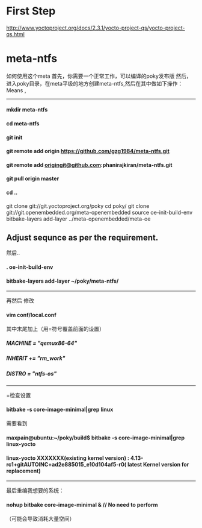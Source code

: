# First Step

http://www.yoctoproject.org/docs/2.3.1/yocto-project-qs/yocto-project-qs.html




# meta-ntfs

如何使用这个meta
首先，你需要一个正常工作，可以编译的poky发布版
然后，进入poky目录，在meta平级的地方创建meta-ntfs,然后在其中做如下操作：
Means ,


---
#### mkdir meta-ntfs
#### cd meta-ntfs 
#### git init 
#### git remote add origin https://github.com/gzg1984/meta-ntfs.git 
#### git remote add origingit@github.com:phanirajkiran/meta-ntfs.git
#### git pull origin master
#### cd ..

git clone git://git.yoctoproject.org/poky
cd poky/
git clone git://git.openembedded.org/meta-openembedded 
source oe-init-build-env 
bitbake-layers add-layer ../meta-openembedded/meta-oe

Adjust sequnce as per the requirement. 
---
然后..

#### . oe-init-build-env
#### bitbake-layers add-layer ~/poky/meta-ntfs/
---

再然后
修改
#### vim conf/local.conf
其中末尾加上（用=符号覆盖前面的设置） 

##### MACHINE = "qemux86-64"
##### INHERIT += "rm_work"
##### DISTRO = "ntfs-os"

---
=检查设置
#### bitbake -s core-image-minimal|grep linux
需要看到
#### maxpain@ubuntu:~/poky/build$ bitbake -s core-image-minimal|grep linux-yocto
#### linux-yocto  XXXXXXX(existing kernel version) :  4.13-rc1+gitAUTOINC+ad2e885015_e10d104af5-r0( latest Kernel version for replacement)                           

---
最后重编我想要的系统：
#### nohup bitbake core-image-minimal & // No need to perform
（可能会导致消耗大量空间）




